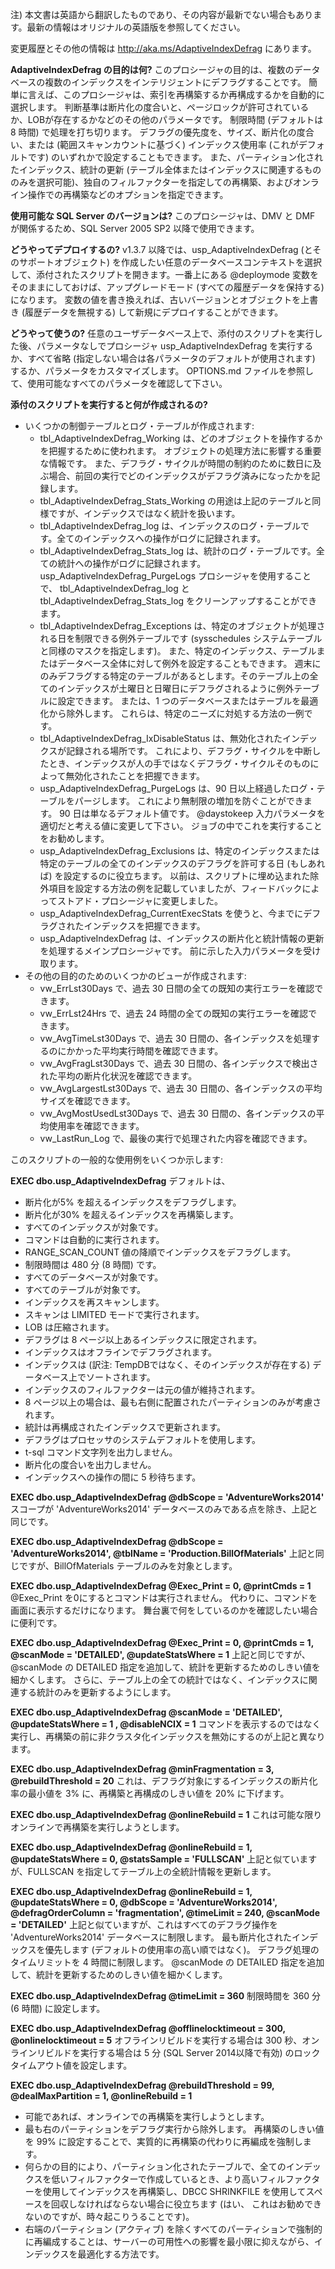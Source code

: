 注)  本文書は英語から翻訳したものであり、その内容が最新でない場合もあります。最新の情報はオリジナルの英語版を参照してください。

変更履歴とその他の情報は http://aka.ms/AdaptiveIndexDefrag にあります。

**AdaptiveIndexDefrag の目的は何?**
このプロシージャの目的は、複数のデータベースの複数のインデックスをインテリジェントにデフラグすることです。 簡単に言えば、このプロシージャは、索引を再構築するか再構成するかを自動的に選択します。 判断基準は断片化の度合いと、ページロックが許可されているか、LOBが存在するかなどのその他のパラメータです。 制限時間 (デフォルトは 8 時間) で処理を打ち切ります。 デフラグの優先度を、サイズ、断片化の度合い、または (範囲スキャンカウントに基づく) インデックス使用率 (これがデフォルトです) のいずれかで設定することもできます。 また、パーティション化されたインデックス、統計の更新 (テーブル全体またはインデックスに関連するもののみを選択可能)、独自のフィルファクターを指定しての再構築、およびオンライン操作での再構築などのオプションを指定できます。

**使用可能な SQL Server のバージョンは?**
このプロシージャは、DMV と DMF が関係するため、SQL Server 2005 SP2 以降で使用できます。

**どうやってデプロイするの?**
v1.3.7 以降では、usp_AdaptiveIndexDefrag (とそのサポートオブジェクト) を作成したい任意のデータベースコンテキストを選択して、添付されたスクリプトを開きます。一番上にある @deploymode 変数をそのままにしておけば、アップグレードモード (すべての履歴データを保持する) になります。 変数の値を書き換えれば、古いバージョンとオブジェクトを上書き (履歴データを無視する) して新規にデプロイすることができます。

**どうやって使うの?**
任意のユーザデータベース上で、添付のスクリプトを実行した後、パラメータなしでプロシージャ usp_AdaptiveIndexDefrag を実行するか、すべて省略 (指定しない場合は各パラメータのデフォルトが使用されます) するか、パラメータをカスタマイズします。 OPTIONS.md ファイルを参照して、使用可能なすべてのパラメータを確認して下さい。

**添付のスクリプトを実行すると何が作成されるの?**

- いくつかの制御テーブルとログ・テーブルが作成されます:
  - tbl_AdaptiveIndexDefrag_Working は、どのオブジェクトを操作するかを把握するために使われます。 オブジェクトの処理方法に影響する重要な情報です。 また、デフラグ・サイクルが時間の制約のために数日に及ぶ場合、前回の実行でどのインデックスがデフラグ済みになったかを記録します。
  - tbl_AdaptiveIndexDefrag_Stats_Working の用途は上記のテーブルと同様ですが、インデックスではなく統計を扱います。
  - tbl_AdaptiveIndexDefrag_log は、インデックスのログ・テーブルです。全てのインデックスへの操作がログに記録されます。
  - tbl_AdaptiveIndexDefrag_Stats_log は、統計のログ・テーブルです。全ての統計への操作がログに記録されます。 usp_AdaptiveIndexDefrag_PurgeLogs プロシージャを使用することで、 tbl_AdaptiveIndexDefrag_log と tbl_AdaptiveIndexDefrag_Stats_log をクリーンアップすることができます。
  - tbl_AdaptiveIndexDefrag_Exceptions は、特定のオブジェクトが処理される日を制限できる例外テーブルです (sysschedules システムテーブルと同様のマスクを指定します)。 また、特定のインデックス、テーブルまたはデータベース全体に対して例外を設定することもできます。 週末にのみデフラグする特定のテーブルがあるとします。そのテーブル上の全てのインデックスが土曜日と日曜日にデフラグされるように例外テーブルに設定できます。 または、1 つのデータベースまたはテーブルを最適化から除外します。 これらは、特定のニーズに対処する方法の一例です。
  - tbl_AdaptiveIndexDefrag_IxDisableStatus は、無効化されたインデックスが記録される場所です。 これにより、デフラグ・サイクルを中断したとき、インデックスが人の手ではなくデフラグ・サイクルそのものによって無効化されたことを把握できます。
  - usp_AdaptiveIndexDefrag_PurgeLogs は、90 日以上経過したログ・テーブルをパージします。 これにより無制限の増加を防ぐことができます。 90 日は単なるデフォルト値です。 @daystokeep 入力パラメータを適切だと考える値に変更して下さい。 ジョブの中でこれを実行することをお勧めします。
  - usp_AdaptiveIndexDefrag_Exclusions は、特定のインデックスまたは特定のテーブルの全てのインデックスのデフラグを許可する日 (もしあれば) を設定するのに役立ちます。 以前は、スクリプトに埋め込まれた除外項目を設定する方法の例を記載していましたが、フィードバックによってストアド・プロシージャに変更しました。
  - usp_AdaptiveIndexDefrag_CurrentExecStats を使うと、今までにデフラグされたインデックスを把握できます。
  - usp_AdaptiveIndexDefrag は、インデックスの断片化と統計情報の更新を処理するメインプロシージャです。 前に示した入力パラメータを受け取ります。
- その他の目的のためのいくつかのビューが作成されます:
  - vw_ErrLst30Days で、過去 30 日間の全ての既知の実行エラーを確認できます。
  - vw_ErrLst24Hrs で、過去 24 時間の全ての既知の実行エラーを確認できます。
  - vw_AvgTimeLst30Days で、過去 30 日間の、各インデックスを処理するのにかかった平均実行時間を確認できます。
  - vw_AvgFragLst30Days で、過去 30 日間の、各インデックスで検出された平均の断片化状況を確認できます。
  - vw_AvgLargestLst30Days で、過去 30 日間の、各インデックスの平均サイズを確認できます。
  - vw_AvgMostUsedLst30Days で、過去 30 日間の、各インデックスの平均使用率を確認できます。
  - vw_LastRun_Log で、最後の実行で処理された内容を確認できます。

このスクリプトの一般的な使用例をいくつか示します:

**EXEC dbo.usp_AdaptiveIndexDefrag**
デフォルトは、

- 断片化が5% を超えるインデックスをデフラグします。
- 断片化が30% を超えるインデックスを再構築します。
- すべてのインデックスが対象です。
- コマンドは自動的に実行されます。
- RANGE_SCAN_COUNT 値の降順でインデックスをデフラグします。
- 制限時間は 480 分 (8 時間) です。
- すべてのデータベースが対象です。
- すべてのテーブルが対象です。
- インデックスを再スキャンします。
- スキャンは LIMITED モードで実行されます。
- LOB は圧縮されます。
- デフラグは 8 ページ以上あるインデックスに限定されます。
- インデックスはオフラインでデフラグされます。
- インデックスは (訳注: TempDBではなく、そのインデックスが存在する) データベース上でソートされます。
- インデックスのフィルファクターは元の値が維持されます。
- 8 ページ以上の場合は、最も右側に配置されたパーティションのみが考慮されます。
- 統計は再構成されたインデックスで更新されます。
- デフラグはプロセッサのシステムデフォルトを使用します。
- t-sql コマンド文字列を出力しません。
- 断片化の度合いを出力しません。
- インデックスへの操作の間に 5 秒待ちます。

**EXEC dbo.usp_AdaptiveIndexDefrag @dbScope = 'AdventureWorks2014'**
スコープが 'AdventureWorks2014' データベースのみである点を除き、上記と同じです。

**EXEC dbo.usp_AdaptiveIndexDefrag @dbScope = 'AdventureWorks2014', @tblName = 'Production.BillOfMaterials'**
上記と同じですが、BillOfMaterials テーブルのみを対象とします。

**EXEC dbo.usp_AdaptiveIndexDefrag @Exec_Print = 0, @printCmds = 1**
@Exec_Print を0にするとコマンドは実行されません。 代わりに、コマンドを画面に表示するだけになります。 舞台裏で何をしているのかを確認したい場合に便利です。

**EXEC dbo.usp_AdaptiveIndexDefrag @Exec_Print = 0, @printCmds = 1, @scanMode = 'DETAILED', @updateStatsWhere = 1**
上記と同じですが、 @scanMode の DETAILED 指定を追加して、統計を更新するためのしきい値を細かくします。 さらに、テーブル上の全ての統計ではなく、インデックスに関連する統計のみを更新するようにします。

**EXEC dbo.usp_AdaptiveIndexDefrag @scanMode = 'DETAILED', @updateStatsWhere = 1 , @disableNCIX = 1**
コマンドを表示するのではなく実行し、再構築の前に非クラスタ化インデックスを無効にするのが上記と異なります。

**EXEC dbo.usp_AdaptiveIndexDefrag @minFragmentation = 3, @rebuildThreshold = 20**
これは、デフラグ対象にするインデックスの断片化率の最小値を 3% に、再構築と再構成のしきい値を 20% に下げます。

**EXEC dbo.usp_AdaptiveIndexDefrag @onlineRebuild = 1**
これは可能な限りオンラインで再構築を実行しようとします。

**EXEC dbo.usp_AdaptiveIndexDefrag @onlineRebuild = 1, @updateStatsWhere = 0, @statsSample = 'FULLSCAN'**
上記と似ていますが、FULLSCAN を指定してテーブル上の全統計情報を更新します。

**EXEC dbo.usp_AdaptiveIndexDefrag @onlineRebuild = 1, @updateStatsWhere = 0, @dbScope = 'AdventureWorks2014', @defragOrderColumn = 'fragmentation', @timeLimit = 240, @scanMode = 'DETAILED'**
上記と似ていますが、これはすべてのデフラグ操作を 'AdventureWorks2014' データベースに制限します。 最も断片化されたインデックスを優先します (デフォルトの使用率の高い順ではなく)。 デフラグ処理のタイムリミットを 4 時間に制限します。 @scanMode の DETAILED 指定を追加して、統計を更新するためのしきい値を細かくします。

**EXEC dbo.usp_AdaptiveIndexDefrag @timeLimit = 360**
制限時間を 360 分 (6 時間) に設定します。

**EXEC dbo.usp_AdaptiveIndexDefrag @offlinelocktimeout = 300, @onlinelocktimeout = 5**
オフラインリビルドを実行する場合は 300 秒、オンラインリビルドを実行する場合は 5 分 (SQL Server 2014以降で有効) のロックタイムアウト値を設定します。

**EXEC dbo.usp_AdaptiveIndexDefrag @rebuildThreshold = 99, @dealMaxPartition = 1, @onlineRebuild = 1**

- 可能であれば、オンラインでの再構築を実行しようとします。
- 最も右のパーティションをデフラグ実行から除外します。 再構築のしきい値を 99% に設定することで、実質的に再構築の代わりに再編成を強制します。
- 何らかの目的により、パーティション化されたテーブルで、全てのインデックスを低いフィルファクターで作成しているとき、より高いフィルファクターを使用してインデックスを再構築し、DBCC SHRINKFILE を使用してスペースを回収しなければならない場合に役立ちます (はい、 これはお勧めできないのですが、時々起こりうることです)。
- 右端のパーティション (アクティブ) を除くすべてのパーティションで強制的に再編成することは、サーバーの可用性への影響を最小限に抑えながら、インデックスを最適化する方法です。
